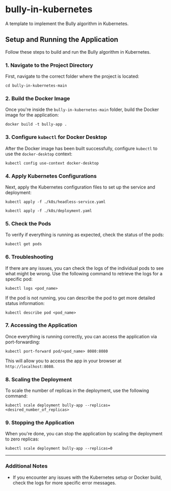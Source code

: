 # bully-in-kubernetes
A template to implement the Bully algorithm in Kubernetes.

## Setup and Running the Application

Follow these steps to build and run the Bully algorithm in Kubernetes.

### 1. Navigate to the Project Directory
First, navigate to the correct folder where the project is located:
```
cd bully-in-kubernetes-main
```
### 2. Build the Docker Image
Once you're inside the `bully-in-kubernetes-main` folder, build the Docker image for the application:
```
docker build -t bully-app .
```
### 3. Configure `kubectl` for Docker Desktop
After the Docker image has been built successfully, configure `kubectl` to use the `docker-desktop` context:
```
kubectl config use-context docker-desktop
```
### 4. Apply Kubernetes Configurations
Next, apply the Kubernetes configuration files to set up the service and deployment:
```
kubectl apply -f ./k8s/headless-service.yaml
```
```
kubectl apply -f ./k8s/deployment.yaml
```
### 5. Check the Pods
To verify if everything is running as expected, check the status of the pods:
```
kubectl get pods
```
### 6. Troubleshooting
If there are any issues, you can check the logs of the individual pods to see what might be wrong. Use the following command to retrieve the logs for a specific pod:
```
kubectl logs <pod_name>
```
If the pod is not running, you can describe the pod to get more detailed status information:
```
kubectl describe pod <pod_name>
```
### 7. Accessing the Application
Once everything is running correctly, you can access the application via port-forwarding:
```
kubectl port-forward pod/<pod_name> 8080:8080
```
This will allow you to access the app in your browser at `http://localhost:8080`.

### 8. Scaling the Deployment
To scale the number of replicas in the deployment, use the following command:
```
kubectl scale deployment bully-app --replicas=<desired_number_of_replicas>
```
### 9. Stopping the Application
When you're done, you can stop the application by scaling the deployment to zero replicas:
```
kubectl scale deployment bully-app --replicas=0
```
---

### Additional Notes
- If you encounter any issues with the Kubernetes setup or Docker build, check the logs for more specific error messages.

